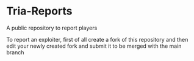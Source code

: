 # Tria-Reports
A public repository to report players


To report an exploiter, first of all create a fork of this repository and then edit your newly created fork and submit it to be merged with the main branch 
